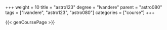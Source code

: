 +++
weight = 10
title = "astro123"
degree = "lvandere"
parent = "astro080"
tags = ["lvandere", "astro123", "astro080"]
categories = ["course"]
+++

{{< genCoursePage >}}
